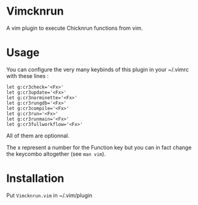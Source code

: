 # Vimcknrun
A vim plugin to execute Chicknrun functions from vim.

# Usage
You can configure the very many keybinds of this plugin in your ~/.vimrc with these lines :
```vim
let g:cr3check='<Fx>'
let g:cr3update='<Fx>'
let g:cr3norminette='<Fx>'
let g:cr3rungdb='<Fx>'
let g:cr3compile='<Fx>'
let g:cr3run='<Fx>'
let g:cr3runmain='<Fx>'
let g:cr3fullworkflow='<Fx>'
```
All of them are optionnal.

The x represent a number for the Function key but you can in fact change the keycombo altogether (see `man vim`).

# Installation
Put `Vimcknrun.vim` in ~/.vim/plugin
